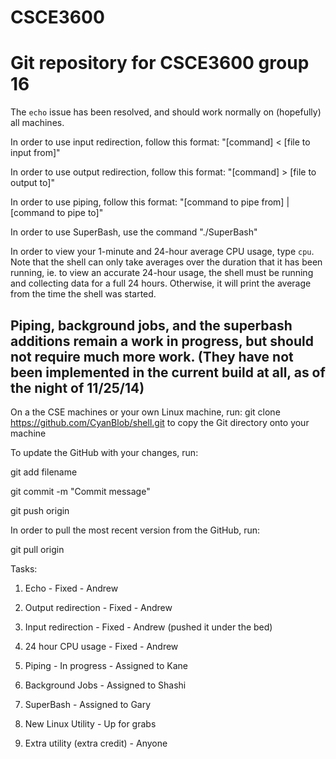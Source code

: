 CSCE3600
========

Git repository for CSCE3600 group 16
========
The `echo` issue has been resolved, and should work normally on (hopefully) all machines.

In order to use input redirection, follow this format: "[command] < [file to input from]"

In order to use output redirection, follow this format: "[command] > [file to output to]"

In order to use piping, follow this format: "[command to pipe from] | [command to pipe to]"

In order to use SuperBash, use the command "./SuperBash"

In order to view your 1-minute and 24-hour average CPU usage, type `cpu`. Note that the shell can only take averages over the duration that it has been running, ie. to view an accurate 24-hour usage, the shell must be running and collecting data for a full 24 hours. Otherwise, it will print the average from the time the shell was started.

Piping, background jobs, and the superbash additions remain a work in progress, but should not require much more work. (They have not been implemented in the current build at all, as of the night of 11/25/14)
------

On a the CSE machines or your own Linux machine, run: git clone https://github.com/CyanBlob/shell.git to copy the Git directory onto your machine

To update the GitHub with your changes, run:


git add filename

git commit -m "Commit message"

git push origin


In order to pull the most recent version from the GitHub, run:

git pull origin


Tasks:

1) Echo - Fixed - Andrew

2) Output redirection - Fixed - Andrew

3) Input redirection - Fixed - Andrew (pushed it under the bed)

4) 24 hour CPU usage - Fixed - Andrew



5) Piping - In progress - Assigned to Kane

6) Background Jobs - Assigned to Shashi

7) SuperBash - Assigned to Gary




8) New Linux Utility - Up for grabs


9) Extra utility (extra credit) - Anyone
